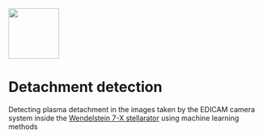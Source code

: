 <img src="https://github.com/szmate00/hotspot_detection/blob/master/figures/ek-fpl_logok.png" height="100" />


# Detachment detection
Detecting plasma detachment in the images taken by the EDICAM camera system inside the [Wendelstein 7-X stellarator](https://www.ipp.mpg.de/w7x) using machine learning methods

